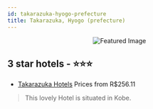 ```yaml
---
id: takarazuka-hyogo-prefecture
title: Takarazuka, Hyogo (prefecture)
---
```


<center><img src="https://i.travelapi.com/hotels/10000000/9180000/9177200/9177167/b4254361_z.jpg" alt="Featured Image" /></center>


##  3 star hotels - ⭐️⭐️⭐️

-    [Takarazuka Hotels](https://us.hurb.com/hotels/takarazuka/takarazuka-hotels-JNP-JP075760?cmp=18055) Prices from R$256.11
   > This lovely Hotel is situated in Kobe. 
